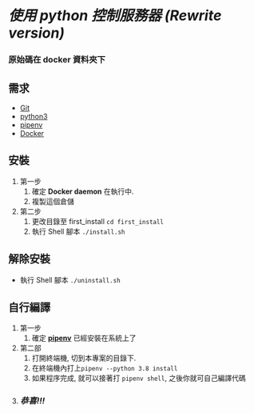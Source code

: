 # _*使用 python 控制服務器 (Rewrite version)*_

### **原始碼在 docker 資料夾下**

## 需求

- <a href="https://git-scm.com/downloads">Git</a>
- <a href="https://www.python.org/">python3</a>
- <a href="https://medium.com/tsungs-blog/python-%E8%AE%93pipenv-%E5%B9%AB%E4%BD%A0%E5%81%9A%E5%A5%97%E4%BB%B6%E7%AE%A1%E7%90%86-bb284e865dc1">pipenv</a>
- <a href="https://www.docker.com/get-started">Docker</a>

## 安裝

1. 第一步
   1. 確定 **Docker daemon** 在執行中.
   2. 複製這個倉儲
2. 第二步
   1. 更改目錄至 first_install `cd first_install`
   2. 執行 Shell 腳本 `./install.sh`

## 解除安裝

- 執行 Shell 腳本 `./uninstall.sh`

## 自行編譯

1. 第一步
   1. 確定 <a href="https://medium.com/tsungs-blog/python-%E8%AE%93pipenv-%E5%B9%AB%E4%BD%A0%E5%81%9A%E5%A5%97%E4%BB%B6%E7%AE%A1%E7%90%86-bb284e865dc1">**pipenv**</a> 已經安裝在系統上了
2. 第二部
   1. 打開終端機, 切到本專案的目錄下.
   2. 在終端機內打上`pipenv --python 3.8 install`
   3. 如果程序完成, 就可以接著打 `pipenv shell`, 之後你就可自己編譯代碼
3. ### _*恭喜!!!*_
